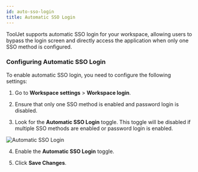 ```yaml
---
id: auto-sso-login
title: Automatic SSO Login
---
```



ToolJet supports automatic SSO login for your workspace, allowing users to bypass the login screen and directly access the application when only one SSO method is configured.

### Configuring Automatic SSO Login

To enable automatic SSO login, you need to configure the following settings:

1. Go to **Workspace settings** > **Workspace login**.

2. Ensure that only one SSO method is enabled and password login is disabled.

3. Look for the **Automatic SSO Login** toggle. This toggle will be disabled if multiple SSO methods are enabled or password login is enabled.

  <div style={{textAlign: 'center'}}>
  <img className="screenshot-full" src="/img/sso/auto-sso-login.png" alt="Automatic SSO Login" />
  </div>

4. Enable the **Automatic SSO Login** toggle.

5. Click **Save Changes**.